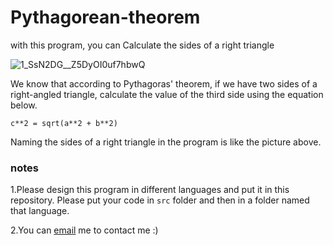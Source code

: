 # Pythagorean-theorem
with this program, you can Calculate the sides of a right triangle

![1_SsN2DG__Z5DyOI0uf7hbwQ](https://user-images.githubusercontent.com/75499598/115957930-7bd19e80-a51a-11eb-804f-671ec9200448.png)


We know that according to Pythagoras' theorem, if we have two sides of a right-angled triangle, calculate the value of the third side using the equation below.
```
c**2 = sqrt(a**2 + b**2)
```
Naming the sides of a right triangle in the program is like the picture above.

### notes
1.Please design this program in different languages and put it in this repository. Please put your code in ```src``` folder  and then in a folder named that language.

2.You can [email](shahriaarrr@gmail.com) me to contact me :)
